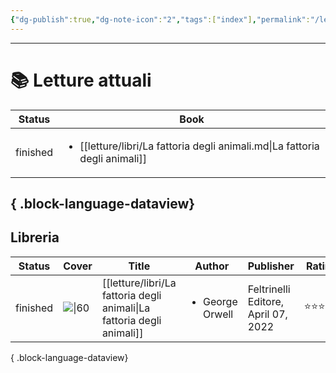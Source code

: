 ```yaml
---
{"dg-publish":true,"dg-note-icon":"2","tags":["index"],"permalink":"/letture/libreria/","dgPassFrontmatter":true,"noteIcon":"2"}
---
```


---
# 📚 Letture attuali

| Status   | Book                                                                                         |
| -------- | -------------------------------------------------------------------------------------------- |
| finished | <ul><li>[[letture/libri/La fattoria degli animali.md\\|La fattoria degli animali]]</li></ul> |

{ .block-language-dataview}
---
## Libreria

| Status   | Cover                                                                                                                    | Title                                                                     | Author                          | Publisher                           | Rating |
| -------- | ------------------------------------------------------------------------------------------------------------------------ | ------------------------------------------------------------------------- | ------------------------------- | ----------------------------------- | ------ |
| finished | ![\|60](http://books.google.com/books/content?id=lRJoEAAAQBAJ&printsec=frontcover&img=1&zoom=1&edge=curl&source=gbs_api) | [[letture/libri/La fattoria degli animali\|La fattoria degli animali]] | <ul><li>George Orwell</li></ul> | Feltrinelli Editore, April 07, 2022 | ⭐⭐⭐⭐⭐  |

{ .block-language-dataview}